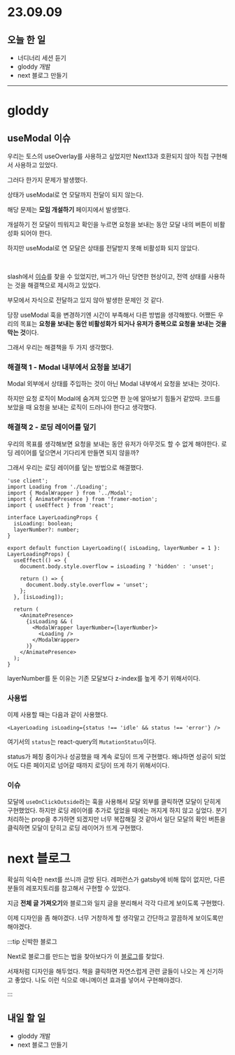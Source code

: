 # 23.09.09

## 오늘 한 일

- 너디너리 세션 듣기
- gloddy 개발
- next 블로그 만들기

---

# gloddy

## useModal 이슈

우리는 토스의 useOverlay를 사용하고 싶었지만 Next13과 호환되지 않아 직접 구현해서 사용하고 있었다.

그러다 한가지 문제가 발생했다.

상태가 useModal로 연 모달까지 전달이 되지 않는다.

해당 문제는 **모임 개설하기** 페이지에서 발생했다.

개설하기 전 모달이 띄워지고 확인을 누르면 요청을 보내는 동안 모달 내의 버튼이 비활성화 되어야 한다.

하지만 useModal로 연 모달은 상태를 전달받지 못해 비활성화 되지 않았다.

<br/>

slash에서 [이슈](https://github.com/toss/slash/issues/222)를 찾을 수 있었지만, 버그가 아닌 당연한 현상이고, 전역 상태를 사용하는 것을 해결책으로 제시하고 있었다.

부모에서 자식으로 전달하고 있지 않아 발생한 문제인 것 같다.

당장 useModal 훅을 변경하기엔 시간이 부족해서 다른 방법을 생각해봤다. 어쨌든 우리의 목표는 **요청을 보내는 동안 비활성화가 되거나 유저가 중복으로 요청을 보내는 것을 막는 것**이다.

그래서 우리는 해결책을 두 가지 생각했다.

### 해결책 1 - Modal 내부에서 요청을 보내기

Modal 외부에서 상태를 주입하는 것이 아닌 Modal 내부에서 요청을 보내는 것이다.

하지만 요청 로직이 Modal에 숨겨져 있으면 한 눈에 알아보기 힘들거 같았따. 코드를 보았을 때 요청을 보내는 로직이 드러나야 한다고 생각했다.

### 해결책 2 - 로딩 레이어를 덮기

우리의 목표를 생각해보면 요청을 보내는 동안 유저가 아무것도 할 수 없게 해야한다. 로딩 레이어를 덮으면서 기다리게 만들면 되지 않을까?

그래서 우리는 로딩 레이어를 덮는 방법으로 해결했다.

```tsx
'use client';
import Loading from './Loading';
import { ModalWrapper } from '../Modal';
import { AnimatePresence } from 'framer-motion';
import { useEffect } from 'react';

interface LayerLoadingProps {
  isLoading: boolean;
  layerNumber?: number;
}

export default function LayerLoading({ isLoading, layerNumber = 1 }: LayerLoadingProps) {
  useEffect(() => {
    document.body.style.overflow = isLoading ? 'hidden' : 'unset';

    return () => {
      document.body.style.overflow = 'unset';
    };
  }, [isLoading]);

  return (
    <AnimatePresence>
      {isLoading && (
        <ModalWrapper layerNumber={layerNumber}>
          <Loading />
        </ModalWrapper>
      )}
    </AnimatePresence>
  );
}
```

layerNumber를 둔 이유는 기존 모달보다 z-index를 높게 주기 위해서이다.

### 사용법

이제 사용할 때는 다음과 같이 사용했다.

```tsx
<LayerLoading isLoading={status !== 'idle' && status !== 'error'} />
```

여기서의 `status`는 react-query의 `MutationStatus`이다.

status가 페칭 중이거나 성공했을 때 계속 로딩이 뜨게 구현했다. 왜냐하면 성공이 되었어도 다른 페이지로 넘어갈 때까지 로딩이 뜨게 하기 위해서이다.

### 이슈

모달에 `useOnClickOutside`라는 훅을 사용해서 모달 외부를 클릭하면 모달이 닫히게 구현했었다. 하지만 로딩 레이어를 추가로 덮었을 때에는 꺼지게 하지 않고 싶었다. 분기처리하는 prop을 추가하면 되겠지만 너무 복잡해질 것 같아서 일단 모달의 확인 버튼을 클릭하면 모달이 닫히고 로딩 레이어가 뜨게 구현했다.

# next 블로그

확실히 익숙한 next를 쓰니까 금방 된다. 레퍼런스가 gatsby에 비해 많이 없지만, 다른 분들의 레포지토리를 참고해서 구현할 수 있었다.

지금 **전체 글 가져오기**와 블로그와 일지 글을 분리해서 각각 다르게 보이도록 구현했다.

이제 디자인을 좀 해야겠다. 너무 거창하게 할 생각말고 간단하고 깔끔하게 보이도록만 해야겠다.

:::tip 신박한 블로그

Next로 블로그를 만드는 법을 찾아보다가 이 [블로그](https://bepyan.github.io/blog)를 찾았다.

서재처럼 디자인을 해두었다. 책을 클릭하면 자연스럽게 관련 글들이 나오는 게 신기하고 좋았다. 나도 이런 식으로 애니메이션 효과를 넣어서 구현해야겠다.

:::

## 내일 할 일

- gloddy 개발
- next 블로그 만들기
